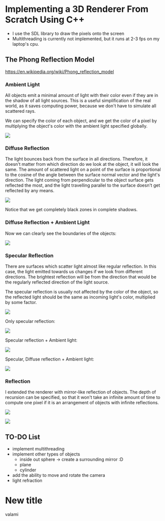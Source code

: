 # Implementing a 3D Renderer From Scratch Using C++
- I use the SDL library to draw the pixels onto the screen
- Multithreading is currently not implemented, but it runs at 2-3 fps on my laptop's cpu.

## The Phong Reflection Model
https://en.wikipedia.org/wiki/Phong_reflection_model
### Ambient Light
All objects emit a minimal amount of light with their color even if they are in the shadow of all light sources.
This is a useful simplification of the real world, as it saves computing power, because we don't have to simulate all scattered rays.

We can specify the color of each object, and we get the color of a pixel by multiplying the object's color with the ambient light specified globally.

![](assets/ambient.png)

### Diffuse Reflection
The light bounces back from the surface in all directions. Therefore, it doesn't matter from which direction do we
look at the object, it will look the same. The amount of scattered light on a point of the
surface is proportional to the cosine of the angle between the surface normal vector and
the light's direction. The light coming from perpendicular to the object surface gets reflected 
the most, and the light travelling parallel to the surface doesn't get reflected by any means.

![](assets/diffuse.png)

Notice that we get completely black zones in complete shadows.

### Diffuse Reflection + Ambient Light
Now we can clearly see the boundaries of the objects:

![](assets/diffuse+ambient.png)

### Specular Reflection
There are surfaces which scatter light almost like regular reflection.
In this case, the light emitted towards us changes if we look from different directions. 
The brightest reflection will be from the direction that would be the regularly reflected direction of the light source.

The specular reflection is usually not affected by the color of the object, so the reflected light should be the same as
incoming light's color, multiplied by some factor.


![](assets/specular.png)

Only specular reflection:

![](assets/specular_.png)

Specular reflection + Ambient light:

![](assets/specular+ambient.png)

Specular, Diffuse reflection + Ambient light:

![](assets/s+d+a.png)


### Reflection
I extended the renderer with mirror-like reflection of objects. The depth of recursion can be specified, so that it won't take
an infinite amount of time to compute one pixel if it is an arrangement of objects with infinite reflections.

![](assets/reflection.png)

![](assets/reflection2.jpg)


## TO-DO List
- implement multithreading
- implement other types of objects
    - inside out sphere -> create a surrounding mirror :D
    - plane
    - cylinder
- add the ability to move and rotate the camera
- light refraction


# New title
valami